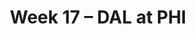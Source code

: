 ---
layout: game
title: Week 17 – DAL at PHI
season: 2008
game_id: 2008_17_DAL_PHI
away_team: DAL
home_team: PHI
---